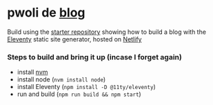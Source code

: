 # pwoli de [blog](https://pwolide.netlify.app)

Build using the [starter repository](https://github.com/11ty/eleventy-base-blog) showing how to build a blog with the [Eleventy](https://github.com/11ty/eleventy) static site generator, hosted on [Netlify](https://www.netlify.com/)

### Steps to build and bring it up (incase I forget again)

 - install [nvm](https://github.com/nvm-sh/nvm)
 - install node (`nvm install node`)
 - install Eleventy (`npm install -D @11ty/eleventy`)
 - run and build (`npm run build && npm start`)
